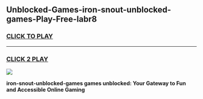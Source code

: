 
## Unblocked-Games-iron-snout-unblocked-games-Play-Free-labr8
<h3>
<a href="https://premium76.site?title=iron-snout-unblocked-games&ref=09A">CLICK TO PLAY</a></h3>
<hr>

<h3>
<a href="https://premium76.site?title=iron-snout-unblocked-games&ref=09A">CLICK 2 PLAY</a>
  
</h3>

<a href="https://premium76.site?title=iron-snout-unblocked-games&ref=09A"><img src="https://clearcache.store/games.png"></a>


**iron-snout-unblocked-games games unblocked: Your Gateway to Fun and Accessible Online Gaming**
